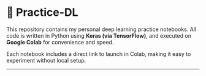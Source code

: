 # 🧠 Practice-DL

This repository contains my personal deep learning practice notebooks. All code is written in Python using **Keras (via TensorFlow)**, and executed on **Google Colab** for convenience and speed.

Each notebook includes a direct link to launch in Colab, making it easy to experiment without local setup.

---
